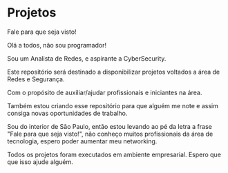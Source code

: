 # Projetos

Fale para que seja visto!

Olá a todos, não sou programador!

Sou um Analista de Redes, e aspirante a CyberSecurity.

Este repositório será destinado a disponibilizar projetos voltados a área de Redes e Segurança.

Com o propósito de auxiliar/ajudar profissionais e iniciantes na área.

Também estou criando esse repositório para que alguém me note e assim consiga novas oportunidades de trabalho.

Sou do interior de São Paulo, então estou levando ao pé da letra a frase "Fale para que seja visto!", não conheço muitos profissionais da área de tecnologia, espero poder aumentar meu networking.

Todos os projetos foram executados em ambiente empresarial. Espero que que isso ajude alguém.
